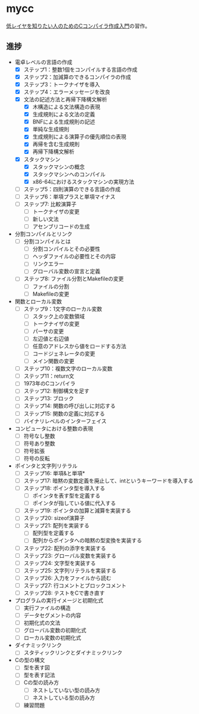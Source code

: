 # mycc

[低レイヤを知りたい人のためのCコンパイラ作成入門](https://www.sigbus.info/compilerbook)の習作。

## 進捗
- 電卓レベルの言語の作成
  - [x] ステップ1：整数1個をコンパイルする言語の作成
  - [x] ステップ2：加減算のできるコンパイラの作成
  - [x] ステップ3：トークナイザを導入
  - [x] ステップ4：エラーメッセージを改良
  - [x] 文法の記述方法と再帰下降構文解析
    - [x] 木構造による文法構造の表現
    - [x] 生成規則による文法の定義
    - [x] BNFによる生成規則の記述
    - [x] 単純な生成規則
    - [x] 生成規則による演算子の優先順位の表現
    - [x] 再帰を含む生成規則
    - [x] 再帰下降構文解析
  - [x] スタックマシン
    - [x] スタックマシンの概念
    - [x] スタックマシンへのコンパイル
    - [x] x86-64におけるスタックマシンの実現方法
  - [ ] ステップ5：四則演算のできる言語の作成
  - [ ] ステップ6：単項プラスと単項マイナス
  - [ ] ステップ7: 比較演算子
    - [ ] トークナイザの変更
    - [ ] 新しい文法
    - [ ] アセンブリコードの生成
- 分割コンパイルとリンク
  - [ ] 分割コンパイルとは
    - [ ] 分割コンパイルとその必要性
    - [ ] ヘッダファイルの必要性とその内容
    - [ ] リンクエラー
    - [ ] グローバル変数の宣言と定義
  - [ ] ステップ8: ファイル分割とMakefileの変更
    - [ ] ファイルの分割
    - [ ] Makefileの変更

- 関数とローカル変数
   - [ ] ステップ9：1文字のローカル変数
     - [ ] スタック上の変数領域
     - [ ] トークナイザの変更
     - [ ] パーサの変更
     - [ ] 左辺値と右辺値
     - [ ] 任意のアドレスから値をロードする方法
     - [ ] コードジェネレータの変更
     - [ ] メイン関数の変更
   - [ ] ステップ10：複数文字のローカル変数
   - [ ] ステップ11：return文
   - [ ] 1973年のCコンパイラ
   - [ ] ステップ12: 制御構文を足す
   - [ ] ステップ13: ブロック
   - [ ] ステップ14: 関数の呼び出しに対応する
   - [ ] ステップ15: 関数の定義に対応する
   - [ ] バイナリレベルのインターフェイス
- コンピュータにおける整数の表現
   - [ ] 符号なし整数
   - [ ] 符号あり整数
   - [ ] 符号拡張
   - [ ] 符号の反転
- ポインタと文字列リテラル
   - [ ] ステップ16: 単項&と単項*
   - [ ] ステップ17: 暗黙の変数定義を廃止して、intというキーワードを導入する
   - [ ] ステップ18: ポインタ型を導入する
     - [ ] ポインタを表す型を定義する
     - [ ] ポインタが指している値に代入する
   - [ ] ステップ19: ポインタの加算と減算を実装する
   - [ ] ステップ20: sizeof演算子
   - [ ] ステップ21: 配列を実装する
     - [ ] 配列型を定義する
     - [ ] 配列からポインタへの暗黙の型変換を実装する
   - [ ] ステップ22: 配列の添字を実装する
   - [ ] ステップ23: グローバル変数を実装する
   - [ ] ステップ24: 文字型を実装する
   - [ ] ステップ25: 文字列リテラルを実装する
   - [ ] ステップ26: 入力をファイルから読む
   - [ ] ステップ27: 行コメントとブロックコメント
   - [ ] ステップ28: テストをCで書き直す
- プログラムの実行イメージと初期化式
   - [ ] 実行ファイルの構造
   - [ ] データセグメントの内容
   - [ ] 初期化式の文法
   - [ ] グローバル変数の初期化式
   - [ ] ローカル変数の初期化式
- ダイナミックリンク
   - [ ] スタティックリンクとダイナミックリンク
- Cの型の構文
   - [ ] 型を表す図
   - [ ] 型を表す記法
   - [ ] Cの型の読み方
     - [ ] ネストしていない型の読み方
     - [ ] ネストしている型の読み方
   - [ ] 練習問題
